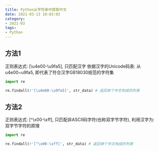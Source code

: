```yaml
---
title: Python从字符串中提取中文
date: 2021-03-13 18:03:03
category:
- 2021-03
tags:
- Python
---
```



## 方法1
正则表达式: [\u4e00-\u9fa5], 只匹配汉字
依据汉字的Unicode码表: 从u4e00~u9fa5, 即代表了符合汉字GB18030规范的字符集
```python
import re

re.findall(r'[\u4e00-\u9fa5]', str_data) # 返回单个中文构成的列表
```
## 方法2
正则表达式: [^\x00-\xff], 只匹配非ASCII码字符(也称双字节字符), 利用汉字为: 双字节字符的原理
```python
import re

re.findall(r'[^\x00-\xff]', str_data) # 返回单个中文构成的列表
```